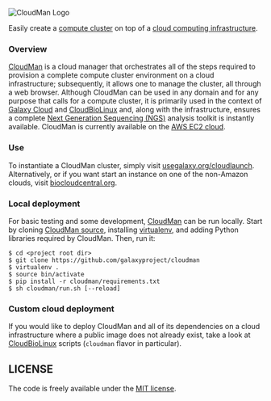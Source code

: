 ![CloudMan Logo](https://wiki.galaxyproject.org/Images/GalaxyLogos?action=AttachFile&do=get&target=cloudman-logo.png)

Easily create a [compute cluster][9] on top of a [cloud computing
infrastructure][11].

### Overview

[CloudMan][1] is a cloud manager that orchestrates all of the steps required to
provision a complete compute cluster environment on a cloud infrastructure;
subsequently, it allows one to manage the cluster, all through a web browser.
Although CloudMan can be used in any domain and for any purpose that calls for
a compute cluster, it is primarily used in the context of [Galaxy Cloud][4] and
[CloudBioLinux][5] and, along with the infrastructure, ensures a complete [Next
Generation Sequencing (NGS)][10] analysis toolkit is instantly available.
CloudMan is currently available on the [AWS EC2 cloud][6].

### Use

To instantiate a CloudMan cluster, simply visit [usegalaxy.org/cloudlaunch][7].
Alternatively, or if you want start an instance on one of the non-Amazon
clouds, visit [biocloudcentral.org][12].

### Local deployment
For basic testing and some development, [CloudMan][1] can be run locally.
Start by cloning [CloudMan source][3], installing [virtualenv][2], and adding
Python libraries required by CloudMan. Then, run it:

    $ cd <project root dir>
    $ git clone https://github.com/galaxyproject/cloudman
    $ virtualenv .
    $ source bin/activate
    $ pip install -r cloudman/requirements.txt
    $ sh cloudman/run.sh [--reload]

### Custom cloud deployment
If you would like to deploy CloudMan and all of its dependencies on a cloud
infrastructure where a public image does not already exist, take a look at
[CloudBioLinux][8] scripts (`cloudman` flavor in particular).

[1]: https://wiki.galaxyproject.org/CloudMan
[2]: https://github.com/pypa/virtualenv
[3]: https://github.com/galaxyproject/cloudman
[4]: http://www.nature.com/nbt/journal/v29/n11/full/nbt.2028.html
[5]: http://cloudbiolinux.org/
[6]: http://aws.amazon.com/ec2/
[7]: http://usegalaxy.org/cloudlaunch/
[8]: https://github.com/chapmanb/cloudbiolinux/tree/master/contrib/flavor/cloudman
[9]: http://en.wikipedia.org/wiki/Computer_cluster
[10]: http://en.wikipedia.org/wiki/DNA_sequencing
[11]: http://en.wikipedia.org/wiki/Cloud_computing
[12]: https://biocloudcentral.org/

## LICENSE

The code is freely available under the [MIT license][l1].

[l1]: http://www.opensource.org/licenses/mit-license.html

